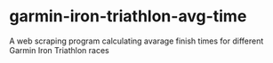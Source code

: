 # garmin-iron-triathlon-avg-time
A web scraping program calculating avarage finish times for different Garmin Iron Triathlon races

